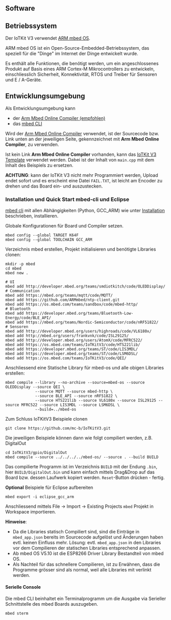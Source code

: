 Software
--------

## Betriebssystem

Der IoTKit V3 verwendet [ARM mbed OS](https://www.mbed.com/en/platform/mbed-os/).

ARM mbed OS ist ein Open-Source-Embedded-Betriebssystem, das speziell für die "Dinge" im Internet der Dinge entwickelt wurde.

Es enthält alle Funktionen, die benötigt werden, um ein angeschlossenes Produkt auf Basis eines ARM Cortex-M Mikrocontrollers zu entwickeln, einschliesslich Sicherheit, Konnektivität, RTOS und Treiber für Sensoren und E / A-Geräte.

## Entwicklungsumgebung

Als Entwicklungsumgebung kann
* der [Arm Mbed Online Compiler (empfohlen)](https://os.mbed.com/compiler/)
* das [mbed CLI](https://github.com/ARMmbed/mbed-cli)

Wird der [Arm Mbed Online Compiler](https://os.mbed.com/compiler/) verwendet, ist der Sourcecode bzw. Link unten an der jeweiligen Seite, gekennzeichnet mit **Arm Mbed Online Compiler**, zu verwenden.

Ist kein Link **Arm Mbed Online Compiler** vorhanden, kann das [IoTKit V3 Template](https://os.mbed.com/teams/IoTKitV3/code/template/) verwendet werden. Dabei ist der Inhalt von `main.cpp` mit dem Inhalt des Beispiels zu ersetzen.

**ACHTUNG**: kann der IoTKit V3 nicht mehr Programmiert werden, Upload endet sofort und es erscheint eine Datei `FAIL.TXT`, ist leicht am Encoder zu drehen und das Board ein- und auszustecken.

### Installation und Quick Start mbed-cli und Eclipse

[mbed cli](https://github.com/ARMmbed/mbed-cli) mit allen Abhängigkeiten (Python, GCC_ARM) wie unter [Installation](https://github.com/ARMmbed/mbed-cli#installation) beschrieben, installieren.

Globale Konfigurationen für Board und Compiler setzen.

	mbed config --global TARGET K64F
	mbed config --global TOOLCHAIN GCC_ARM

Verzeichnis mbed erstellen, Projekt initialisieren und benötigte Libraries clonen:

	mkdir -p mbed
	cd mbed
	mbed new .
	
	# UI 
	mbed add http://developer.mbed.org/teams/smdiotkitch/code/OLEDDisplay/
	# Communication
	mbed add https://mbed.org/teams/mqtt/code/MQTT/
	mbed add https://github.com/ARMmbed/ntp-client.git
	mbed add https://os.mbed.com/teams/sandbox/code/mbed-http/
	# Bluetooth
	mbed add https://developer.mbed.org/teams/Bluetooth-Low-Energy/code/BLE_API/
	mbed add https://mbed.org/teams/Nordic-Semiconductor/code/nRF51822/
	# Sensoren
	mbed add http://developer.mbed.org/users/highroads/code/VL6180x/
	mbed add http://mbed.org/users/frankvnk/code/ISL29125/
	mbed add http://developer.mbed.org/users/AtomX/code/MFRC522/ 
	mbed add https://os.mbed.com/teams/IoTKitV3/code/HTS221lib/
	mbed add https://developer.mbed.org/teams/ST/code/LIS3MDL/
	mbed add https://developer.mbed.org/teams/ST/code/LSM6DSL/
	mbed add https://os.mbed.com/teams/IoTKitV3/code/QEI/
	
Anschliessend eine Statische Library für mbed-os und alle obigen Libraries erstellen:

	mbed compile --library --no-archive --source=mbed-os --source OLEDDisplay --source QEI \
	             --source MQTT --source mbed-http \
	             --source BLE_API --source nRF51822 \
	             --source HTS221lib --source VL6180x --source ISL29125 --source MFRC522 --source LIS3MDL --source LSM6DSL \
	             --build=../mbed-os
	
Zum Schluss IoTKitV3 Beispiele clonen

	git clone https://github.com/mc-b/IoTKitV3.git
	
Die jeweiligen Beispiele können dann wie folgt compiliert werden, z.B. DigitalOut

	cd IoTKitV3/gpio/DigitalOut
	mbed compile --source ../../../../mbed-os/ --source . --build BUILD

Das compilierte Programm ist im Verzeichnis `BUILD` mit der Endung `.bin`, hier `BUILD/DigitalOut.bin` und kann einfach mittels Drag&Drop auf das Board bzw. dessen Laufwerk kopiert werden. `Reset`-Button drücken - fertig.

**Optional** Beispiele für Eclipse aufbereiten

	mbed export -i eclipse_gcc_arm
	
Anschliessend mittels File -> Import -> Existing Projects `mbed` Projekt in Workspace importieren.	

**Hinweise**:
* Da die Libraries statisch Compiliert sind, sind die Einträge in `mbed_app.json` bereits im Sourcecode aufgelöst und Änderungen haben evtl. keinen Einfluss mehr. Lösung: evtl. `mbed_app.json` in den Libraries vor dem Compilieren der statischen Libraries entsprechend anpassen.
* Ab mbed OS V5.10 ist die ESP8266 Driver Library Bestandteil von mbed OS.
* Als Nachteil für das schnellere Compilieren, ist zu Erwähnen, dass die Programme grösser sind als normal, weil alle Libraries mit verlinkt werden.

#### Serielle Console

Die mbed CLI beinhaltet ein Terminalprogramm um die Ausgabe via Serieller Schnittstelle des mbed Boards auszugeben.

	mbed sterm

